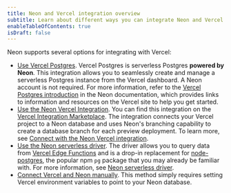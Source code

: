 ```yaml
---
title: Neon and Vercel integration overview
subtitle: Learn about different ways you can integrate Neon and Vercel
enableTableOfContents: true
isDraft: false
---
```


Neon supports several options for integrating with Vercel:

- [Use Vercel Postgres](https://vercel.com/docs/storage/vercel-postgres). Vercel Postgres is serverless Postgres **powered by Neon**. This integration allows you to seamlessly create and manage a serverless Postgres instance from the Vercel dashboard. A Neon account is not required. For more information, refer to the [Vercel Postgres introduction](../guides/vercel-postgres) in the Neon documentation, which provides links to information and resources on the Vercel site to help you get started.
- [Use the Neon Vercel Integration](https://vercel.com/integrations/neon). You can find this integration on the [Vercel Integration Marketplace](https://vercel.com/integrations). The integration connects your Vercel project to a Neon database and uses Neon's branching capability to create a database branch for each preview deployment. To learn more, see [Connect with the Neon Vercel integration](../guides/vercel).
- [Use the Neon serverless driver](https://github.com/neondatabase/serverless). The driver allows you to query data from [Vercel Edge Functions](https://vercel.com/docs/concepts/functions/edge-functions) and is a drop-in replacement for [node-postgres](https://node-postgres.com/), the popular npm `pg` package that you may already be familiar with. For more information, see [Neon serverless driver](../serverless/serverless-driver).
- [Connect Vercel and Neon manually](../guides/vercel-manual). This method simply requires setting Vercel environment variables to point to your Neon database.
